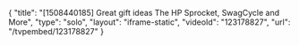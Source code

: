 {
    "title": "[1508440185] Great gift ideas The HP Sprocket, SwagCycle and More",
    "type": "solo",
    "layout": "iframe-static",
    "videoId": "123178827",
    "url": "\/tvpembed\/123178827"
}